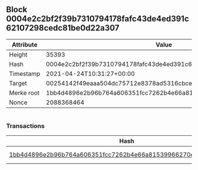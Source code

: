 ## Block 0004e2c2bf2f39b7310794178fafc43de4ed391c62107298cedc81be0d22a307

Attribute | Value
--- | ---
Height | 35393
Hash | 0004e2c2bf2f39b7310794178fafc43de4ed391c62107298cedc81be0d22a307
Timestamp | 2021-04-24T10:31:27+00:00
Target | 00254142f49eaaa504dc75712e8378ad5316cbcead634704b3734b6271167cc4
Merke root | 1bb4d4896e2b96b764a606351fcc7262b4e66a81539966270e351fc33a94095e
Nonce | 2088368464

```

```

### Transactions

Hash | Amount
--- | ---
[1bb4d4896e2b96b764a606351fcc7262b4e66a81539966270e351fc33a94095e](1bb4d4896e2b96b764a606351fcc7262b4e66a81539966270e351fc33a94095e.md) | 10.00000000 SKEPTI 
